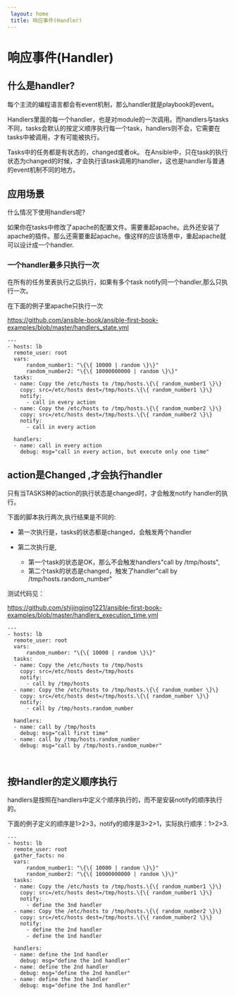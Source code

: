 ```yaml
---
 layout: home
 title: 响应事件(Handler)
---
```


# 响应事件(Handler)


## 什么是handler?


每个主流的编程语言都会有event机制，那么handler就是playbook的event。

Handlers里面的每一个handler，也是对module的一次调用。而handlers与tasks不同，tasks会默认的按定义顺序执行每一个task，handlers则不会，它需要在tasks中被调用，才有可能被执行。

Tasks中的任务都是有状态的，changed或者ok。 在Ansible中，只在task的执行状态为changed的时候，才会执行该task调用的handler，这也是handler与普通的event机制不同的地方。



## 应用场景


什么情况下使用handlers呢? 

如果你在tasks中修改了apache的配置文件。需要重起apache。此外还安装了apache的插件。那么还需要重起apache。像这样的应该场景中，重起apache就可以设计成一个handler. 



### 一个handler最多只执行一次

在所有的任务里表执行之后执行，如果有多个task notify同一个handler,那么只执行一次。



在下面的例子里apache只执行一次

https://github.com/ansible-book/ansible-first-book-examples/blob/master/handlers_state.yml


```
---
- hosts: lb
  remote_user: root
  vars:
      random_number1: "\{\{ 10000 | random \}\}"
      random_number2: "\{\{ 10000000000 | random \}\}"
  tasks:
  - name: Copy the /etc/hosts to /tmp/hosts.\{\{ random_number1 \}\}
    copy: src=/etc/hosts dest=/tmp/hosts.\{\{ random_number1 \}\}
    notify:
      - call in every action
  - name: Copy the /etc/hosts to /tmp/hosts.\{\{ random_number2 \}\}
    copy: src=/etc/hosts dest=/tmp/hosts.\{\{ random_number2 \}\}
    notify:
      - call in every action

  handlers:
  - name: call in every action
    debug: msg="call in every action, but execute only one time"

```

## action是Changed ,才会执行handler


只有当TASKS种的action的执行状态是changed时，才会触发notify handler的执行。

下面的脚本执行两次,执行结果是不同的:

* 第一次执行是，tasks的状态都是changed，会触发两个handler

* 第二次执行是,
  * 第一个task的状态是OK，那么不会触发handlers"call by /tmp/hosts",
  * 第二个task的状态是changed，触发了handler"call by /tmp/hosts.random_number"

测试代码见：

https://github.com/shijingjing1221/ansible-first-book-examples/blob/master/handlers_execution_time.yml

```
---
- hosts: lb
  remote_user: root
  vars:
      random_number: "\{\{ 10000 | random \}\}"
  tasks:
  - name: Copy the /etc/hosts to /tmp/hosts
    copy: src=/etc/hosts dest=/tmp/hosts
    notify:
      - call by /tmp/hosts
  - name: Copy the /etc/hosts to /tmp/hosts.\{\{ random_number \}\}
    copy: src=/etc/hosts dest=/tmp/hosts.\{\{ random_number \}\}
    notify:
      - call by /tmp/hosts.random_number

  handlers:
  - name: call by /tmp/hosts
    debug: msg="call first time"
  - name: call by /tmp/hosts.random_number
    debug: msg="call by /tmp/hosts.random_number"

  

```


## 按Handler的定义顺序执行



handlers是按照在handlers中定义个顺序执行的，而不是安装notify的顺序执行的。

下面的例子定义的顺序是1>2>3，notify的顺序是3>2>1，实际执行顺序：1>2>3.

```
---
- hosts: lb
  remote_user: root
  gather_facts: no
  vars:
      random_number1: "\{\{ 10000 | random \}\}"
      random_number2: "\{\{ 10000000000 | random \}\}"
  tasks:
  - name: Copy the /etc/hosts to /tmp/hosts.\{\{ random_number1 \}\}
    copy: src=/etc/hosts dest=/tmp/hosts.\{\{ random_number1 \}\}
    notify:
      - define the 3nd handler
  - name: Copy the /etc/hosts to /tmp/hosts.\{\{ random_number2 \}\}
    copy: src=/etc/hosts dest=/tmp/hosts.\{\{ random_number2 \}\}
    notify:
      - define the 2nd handler
      - define the 1nd handler

  handlers:
  - name: define the 1nd handler
    debug: msg="define the 1nd handler"
  - name: define the 2nd handler
    debug: msg="define the 2nd handler"
  - name: define the 3nd handler
    debug: msg="define the 3nd handler"

```
